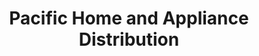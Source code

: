 ---
title: "Pacific Home and Appliance Distribution"
url: /aiea/pacific-home-and-appliance-distribution/
shop: trade
---